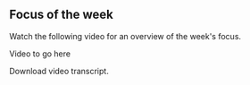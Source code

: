 ## Focus of the week

Watch the following video for an overview of the week's focus.

Video to go here

Download video transcript.
